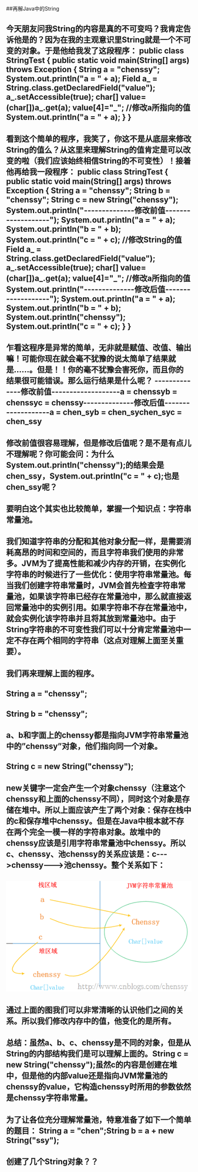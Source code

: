 ##再解Java中的String

##
## 今天朋友问我String的内容是真的不可变吗？我肯定告诉他是的？因为在我的主观意识里String就是一个不可变的对象。于是他给我发了这段程序：   	public class StringTest {    public static void main(String[] args) throws Exception {        String a = "chenssy";        System.out.println("a = " + a);        Field a_ = String.class.getDeclaredField("value");        a_.setAccessible(true);        char[] value=(char[])a_.get(a);        value[4]="_";   //修改a所指向的值        System.out.println("a = " + a);    	}	}

##
## 看到这个简单的程序，我笑了，你这不是从底层来修改String的值么？从这里来理解String的值肯定是可以改变的啦（我们应该始终相信String的不可变性）！接着他再给我一段程序：  	public class StringTest {    public static void main(String[] args) throws Exception {        String a = "chenssy";        String b = "chenssy";        String c = new String("chenssy");        System.out.println("--------------修改前值-------------------");        System.out.println("a = " + a);        System.out.println("b = " + b);        System.out.println("c = " + c);        //修改String的值        Field a_ = String.class.getDeclaredField("value");        a_.setAccessible(true);        char[] value=(char[])a_.get(a);        value[4]="_";   //修改a所指向的值                System.out.println("--------------修改后值-------------------");        System.out.println("a = " + a);        System.out.println("b = " + b);        System.out.println("chenssy");        System.out.println("c = " + c);    	}	}

##
## 乍看这程序是异常的简单，无非就是赋值、改值、输出嘛！可能你现在就会毫不犹豫的说太简单了结果就是……。但是！！你的毫不犹豫会害死你，而且你的结果很可能错误。那么运行结果是什么呢？  	--------------修改前值-------------------a = chenssyb = chenssyc = chenssy--------------修改后值-------------------a = chen_syb = chen_sychen_syc = chen_ssy

##
## 修改前值很容易理解，但是修改后值呢？是不是有点儿不理解呢？你可能会问：为什么System.out.println("chenssy");的结果会是chen_ssy，System.out.println("c = " + c);也是chen_ssy呢？

##
## 要明白这个其实也比较简单，掌握一个知识点：字符串常量池。

##
## 我们知道字符串的分配和其他对象分配一样，是需要消耗高昂的时间和空间的，而且字符串我们使用的非常多。JVM为了提高性能和减少内存的开销，在实例化字符串的时候进行了一些优化：使用字符串常量池。每当我们创建字符串常量时，JVM会首先检查字符串常量池，如果该字符串已经存在常量池中，那么就直接返回常量池中的实例引用。如果字符串不存在常量池中，就会实例化该字符串并且将其放到常量池中。由于String字符串的不可变性我们可以十分肯定常量池中一定不存在两个相同的字符串（这点对理解上面至关重要）。

##
## 我们再来理解上面的程序。

##
## String a = "chenssy";

##
## String b = "chenssy";

##
## a、b和字面上的chenssy都是指向JVM字符串常量池中的”chenssy”对象，他们指向同一个对象。

##
## String c = new String("chenssy");

##
## new关键字一定会产生一个对象chenssy（注意这个chenssy和上面的chenssy不同），同时这个对象是存储在堆中。所以上面应该产生了两个对象：保存在栈中的c和保存堆中chenssy。但是在Java中根本就不存在两个完全一模一样的字符串对象。故堆中的chenssy应该是引用字符串常量池中chenssy。所以c、chenssy、池chenssy的关系应该是：c--->chenssy--->池chenssy。整个关系如下：

##
##  ![Alt text](../md/img/272149156708549.png)

##
## 通过上面的图我们可以非常清晰的认识他们之间的关系。所以我们修改内存中的值，他变化的是所有。

##
## 总结：虽然a、b、c、chenssy是不同的对象，但是从String的内部结构我们是可以理解上面的。String c = new String("chenssy");虽然c的内容是创建在堆中，但是他的内部value还是指向JVM常量池的chenssy的value，它构造chenssy时所用的参数依然是chenssy字符串常量。

##
## 为了让各位充分理解常量池，特意准备了如下一个简单的题目：  	String a = "chen";String b = a + new String("ssy");

##
## 创建了几个String对象？？